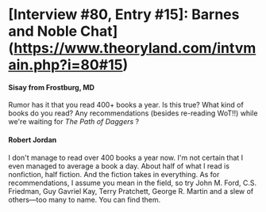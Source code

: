 # [Interview #80, Entry #15]: Barnes and Noble Chat](https://www.theoryland.com/intvmain.php?i=80#15)

#### Sisay from Frostburg, MD

Rumor has it that you read 400+ books a year. Is this true? What kind of books do you read? Any recommendations (besides re-reading WoT!!) while we're waiting for
*The Path of Daggers*
?

#### Robert Jordan

I don't manage to read over 400 books a year now. I'm not certain that I even managed to average a book a day. About half of what I read is nonfiction, half fiction. And the fiction takes in everything. As for recommendations, I assume you mean in the field, so try John M. Ford, C.S. Friedman, Guy Gavriel Kay, Terry Pratchett, George R. Martin and a slew of others—too many to name. You can find them.

